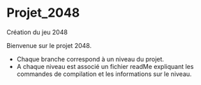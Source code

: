 # Projet_2048
Création du jeu 2048

Bienvenue sur le projet 2048.

  - Chaque branche correspond à un niveau du projet.
  - A chaque niveau est associé un fichier readMe expliquant 
     les commandes de compilation et les informations sur le niveau.
